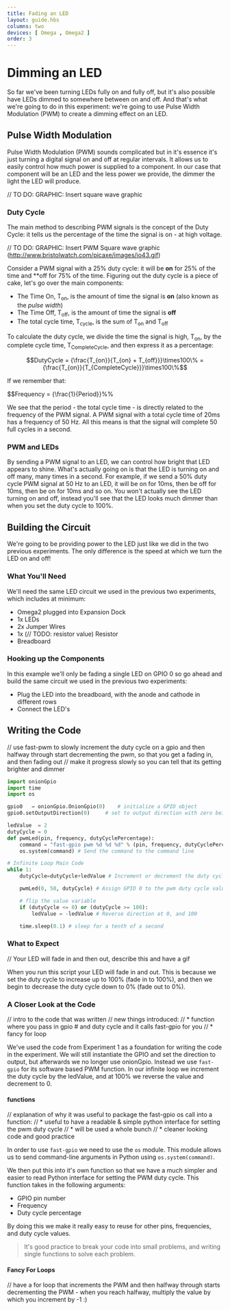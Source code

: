 ```yaml
---
title: Fading an LED
layout: guide.hbs
columns: two
devices: [ Omega , Omega2 ]
order: 3
---
```


# Dimming an LED

So far we've been turning LEDs fully on and fully off, but it's also possible have LEDs dimmed to somewhere between on and off. And that's what we're going to do in this experiment: we're going to use Pulse Width Modulation (PWM) to create a dimming effect on an LED.

## Pulse Width Modulation

Pulse Width Modulation (PWM) sounds complicated but in it's essence it's just turning a digital signal on and off at regular intervals. It allows us to easily control how much power is supplied to a component. In our case that component will be an LED and the less power we provide, the dimmer the light the LED will produce.

// TO DO: GRAPHIC: Insert square wave graphic

### Duty Cycle

The main method to describing PWM signals is the concept of the Duty Cycle: it tells us the percentage of the time the signal is on - at high voltage.

// TO DO: GRAPHIC: Insert PWM Square wave graphic (http://www.bristolwatch.com/picaxe/images/io43.gif)

Consider a PWM signal with a 25% duty cycle: it will be **on** for 25% of the time and **off for 75% of the time. Figuring out the duty cycle is a piece of cake, let's go over the main components:
* The Time On, T<sub>on</sub>, is the amount of time the signal is **on** (also known as the *pulse width*)
* The Time Off, T<sub>off</sub>, is the amount of time the signal is **off**
* The total cycle time, T<sub>cycle</sub>, is the sum of T<sub>on</sub> and T<sub>off</sub>

To calculate the duty cycle, we divide the time the signal is high, T<sub>on</sub>, by the complete cycle time, T<sub>CompleteCycle</sub>, and then express it as a percentage:

$$DutyCycle = {\frac{T_{on}}{T_{on} + T_{off}}}\times100\% = {\frac{T_{on}}{T_{CompleteCycle}}}\times100\%$$

If we remember that:

$$Frequency = {\frac{1}{Period}}%%

We see that the period - the total cycle time - is directly related to the frequency of the PWM signal. A PWM signal with a total cycle time of 20ms has a frequency of 50 Hz. All this means is that the signal will complete 50 full cycles in a second.

### PWM and LEDs

By sending a PWM signal to an LED, we can control how bright that LED appears to shine. What's actually going on is that the LED is turning on and off many, many times in a second. For example, if we send a 50% duty cycle PWM signal at 50 Hz to an LED, it will be on for 10ms, then be off for 10ms, then be on for 10ms and so on. You won't actually see the LED turning on and off, instead you'll see that the LED looks much dimmer than when you set the duty cycle to 100%.



## Building the Circuit

We're going to be providing power to the LED just like we did in the two previous experiments. The only difference is the speed at which we turn the LED on and off!

### What You'll Need

We'll need the same LED circuit we used in the previous two experiments, which includes at minimum:

* Omega2 plugged into Expansion Dock
* 1x LEDs
* 2x Jumper Wires
* 1x (// TODO: resistor value) Resistor
* Breadboard

### Hooking up the Components

In this example we'll only be fading a single LED on GPIO 0 so go ahead and build the same circuit we used in the previous two experiments:

* Plug the LED into the breadboard, with the anode and cathode in different rows
* Connect the LED's

## Writing the Code

<!-- Going to use fast-gpio pwm to avoid any muxing nonsense-->

// use fast-pwm to slowly increment the duty cycle on a gpio and then halfway through start decrementing the pwm, so that you get a fading in, and then fading out
// make it progress slowly so you can tell that its getting brighter and dimmer

``` python
import onionGpio
import time
import os

gpio0 	= onionGpio.OnionGpio(0)	# initialize a GPIO object
gpio0.setOutputDirection(0)		# set to output direction with zero being the default value

ledValue  = 2
dutyCycle = 0
def pwmLed(pin, frequency, dutyCyclePercentage):
	command = "fast-gpio pwm %d %d %d" % (pin, frequency, dutyCyclePercentage) #Assign the arguments to the correct positions in the fast-gpio command
	os.system(command) # Send the command to the command line

# Infinite Loop Main Code
while 1:
	dutyCycle=dutyCycle+ledValue # Increment or decrement the duty cycle by the ledValue

	pwmLed(0, 50, dutyCycle) # Assign GPIO 0 to the pwm duty cycle value

	# flip the value variable
	if (dutyCycle <= 0) or (dutyCycle >= 100):
		ledValue = -ledValue # Reverse direction at 0, and 100

	time.sleep(0.1)	# sleep for a tenth of a second
```



<!-- TODO: FUTURE: Write using the Omega's PWM pins -->

### What to Expect

// Your LED will fade in and then out, describe this and have a gif

When you run this script your LED will fade in and out. This is because we set the duty cycle to increase up to 100% (fade in to 100%), and then we begin to decrease the duty cycle down to 0% (fade out to 0%).

<!-- TODO: Insert gif of this -->


### A Closer Look at the Code

// intro to the code that was written
//  new things introduced:
//  * function where you pass in gpio # and duty cycle and it calls fast-gpio for you
//  * fancy for loop

We've used the code from Experiment 1 as a foundation for writing the code in the experiment. We will still instantiate the GPIO and set the direction to output, but afterwards we no longer use onionGpio. Instead we use `fast-gpio` for its software based PWM function. In our infinite loop we increment the duty cycle by the ledValue, and at 100% we reverse the value and decrement to 0.

#### functions

// explanation of why it was useful to package the fast-gpio os call into a function:
//  * useful to have a readable & simple python interface for setting the pwm duty cycle
//  * will be used a whole bunch
//  * cleaner looking code and good practice


In order to use `fast-gpio` we need to use the `os` module. This module allows us to send command-line arguments in Python using `os.system(command)`.

We then put this into it's own function so that we have a much simpler and easier to read Python interface for setting the PWM duty cycle. This function takes in the following arguments:

* GPIO pin number
* Frequency
* Duty cycle percentage

By doing this we make it really easy to reuse for other pins, frequencies, and duty cycle values.

>It's good practice to break your code into small problems, and writing single functions to solve each problem.

#### Fancy For Loops

// have a for loop that increments the PWM and then halfway through starts decrementing the PWM - when you reach halfway, multiply the value by which you increment by -1 :)

<!-- TODO: Above code does not use a for loop. Does it need to? -->
